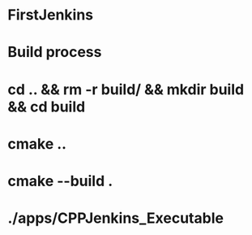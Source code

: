 # FirstJenkins
# Build process 
# cd .. && rm -r build/ && mkdir build && cd build
# cmake ..
# cmake --build .
# ./apps/CPPJenkins_Executable